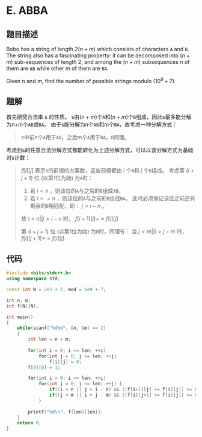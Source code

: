 # E. ABBA

## 题目描述
Bobo has a string of length $2(n + m)$ which consists of characters `A` and `B`. The string also has a fascinating property: it can be decomposed into $(n + m)$ sub-sequences of length $2$, and among the $(n + m)$ subsequences $n$ of them are `AB` while other $m$ of them are `BA`.

Given n and m, find the number of possible strings modulo $(10^{9}+7)$.

## 题解
首先研究合法串 s 的性质。
s由$(n+m)$个`A`和$(n+m)$个`B`组成，因此s最多能分解为n+m个`AB`或`BA`。
由于s能分解为n个`AB`和m个`BA`，故考虑一种分解方式：

> s中前n个`A`用于`AB`，之后m个`A`用于`BA`，`B`同理。

考虑到s的任意合法分解方式都能转化为上述分解方式，可以以该分解方式为基础对s计数：

> $f[i][j]$ 表示s的前缀的方案数，这些前缀都由 $i$ 个`A`和 $j$ 个`B`组成。
> 考虑第 $(i+j+1)$ 位 (以第1位为始) 为`A`时：
> 1. 若 $i<n$ ，则该位的`A`与之后的`B`组成`AB`。
> 2. 若 $i>=n$ ，则该位的`A`与之前的`B`组成`BA`。
> 此时必须保证该位之前还有剩余的`B`相匹配，即： $j > i-n$ 。
>
> 故 $i < n || j > i-n$ 时， $f[i+1][j] += f[i][j]$
> 
> 第 $(i+j+1)$ 位 (以第1位为始) 为`B`时，同理有：
> 当 $j < m || i > j-m$ 时， $f[i][j+1] += f[i][j]$

## 代码
```cpp
#include <bits/stdc++.h>
using namespace std;

const int N = 2e3 + 2, mod = 1e9 + 7;

int n, m;
int f[N][N];

int main()
{
    while(scanf("%d%d", &n, &m) == 2)
    {
        int len = n + m;
        
        for(int i = 0; i <= len; ++i)
            for(int j = 0; j <= len; ++j)
                f[i][j] = 0;
        f[0][0] = 1;

        for(int i = 0; i <= len; ++i)
            for(int j = 0; j <= len; ++j) {
                if((i < n || j > i - n) && ((f[i+1][j] += f[i][j]) >= mod)) f[i+1][j] -= mod;
                if((j < m || i > j - m) && ((f[i][j+1] += f[i][j]) >= mod)) f[i][j+1] -= mod;
            }
        
        printf("%d\n", f[len][len]);
    }
    return 0;
}
```